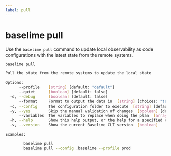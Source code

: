 ```yaml
---
label: pull
---
```


# baselime pull

Use the `baselime pull` command to update local observability as code configurations with the latest state from the remote systems.

```bash :icon-terminal: terminal
baselime pull

Pull the state from the remote systems to update the local state

Options:
      --profile    [string] [default: "default"]
      --quiet      [boolean] [default: false]
  -d, --debug      [boolean] [default: false]
      --format     Format to output the data in  [string] [choices: "table", "json"] [default: "table"]
  -c, --config     The configuration folder to execute  [string] [default: ".baselime"]
  -y, --yes        Skip the manual validation of changes  [boolean] [default: false]
      --variables  The variables to replace when doing the plan  [array]
  -h, --help       Show this help output, or the help for a specified command or subcommand  [boolean]
  -v, --version    Show the current Baselime CLI version  [boolean]

Examples:

        baselime pull
        baselime pull --config .baselime --profile prod

```
